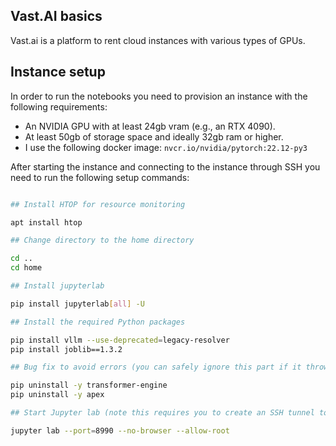 ## Vast.AI basics

Vast.ai is a platform to rent cloud instances with various types of GPUs. 

## Instance setup

In order to run the notebooks you need to provision an instance with the following requirements:

- An NVIDIA GPU with at least 24gb vram (e.g., an RTX 4090).  
- At least 50gb of storage space and ideally 32gb ram or higher.  
- I use the following docker image: `nvcr.io/nvidia/pytorch:22.12-py3`

After starting the instance and connecting to the instance through SSH you need to run the following setup commands:

```bash

## Install HTOP for resource monitoring 

apt install htop

## Change directory to the home directory

cd ..
cd home

## Install jupyterlab 

pip install jupyterlab[all] -U

## Install the required Python packages

pip install vllm --use-deprecated=legacy-resolver
pip install joblib==1.3.2

## Bug fix to avoid errors (you can safely ignore this part if it throws errors)

pip uninstall -y transformer-engine
pip uninstall -y apex

## Start Jupyter lab (note this requires you to create an SSH tunnel to access it locally)

jupyter lab --port=8990 --no-browser --allow-root

```